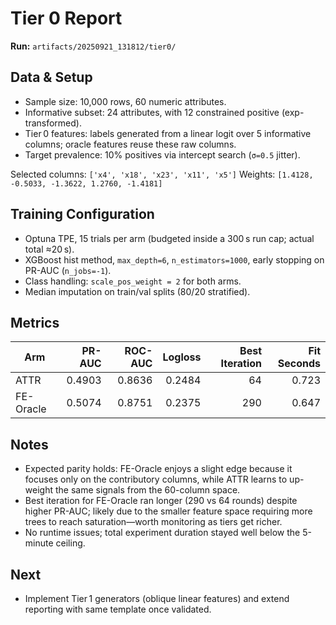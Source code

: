 # Tier 0 Report

**Run:** `artifacts/20250921_131812/tier0/`

## Data & Setup
- Sample size: 10,000 rows, 60 numeric attributes.
- Informative subset: 24 attributes, with 12 constrained positive (exp-transformed).
- Tier 0 features: labels generated from a linear logit over 5 informative columns; oracle features reuse these raw columns.
- Target prevalence: 10% positives via intercept search (`σ=0.5` jitter).

Selected columns: `['x4', 'x18', 'x23', 'x11', 'x5']`
Weights: `[1.4128, -0.5033, -1.3622, 1.2760, -1.4181]`

## Training Configuration
- Optuna TPE, 15 trials per arm (budgeted inside a 300 s run cap; actual total ≈20 s).
- XGBoost hist method, `max_depth=6`, `n_estimators=1000`, early stopping on PR-AUC (`n_jobs=-1`).
- Class handling: `scale_pos_weight = 2` for both arms.
- Median imputation on train/val splits (80/20 stratified).

## Metrics

| Arm        | PR-AUC | ROC-AUC | Logloss | Best Iteration | Fit Seconds |
|------------|-------:|--------:|--------:|---------------:|------------:|
| ATTR       | 0.4903 | 0.8636  | 0.2484  | 64             | 0.723       |
| FE-Oracle  | 0.5074 | 0.8751  | 0.2375  | 290            | 0.647       |

## Notes
- Expected parity holds: FE-Oracle enjoys a slight edge because it focuses only on the contributory columns, while ATTR learns to up-weight the same signals from the 60-column space.
- Best iteration for FE-Oracle ran longer (290 vs 64 rounds) despite higher PR-AUC; likely due to the smaller feature space requiring more trees to reach saturation—worth monitoring as tiers get richer.
- No runtime issues; total experiment duration stayed well below the 5-minute ceiling.

## Next
- Implement Tier 1 generators (oblique linear features) and extend reporting with same template once validated.
